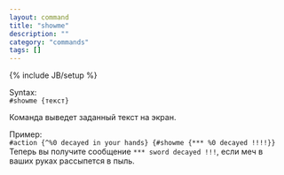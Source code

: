 ```yaml
---
layout: command
title: "showme"
description: ""
category: "commands"
tags: []
---
```

{% include JB/setup %}

Syntax:  
`#showme {текст}`

Команда выведет заданный текст на экран.

Пример:  
`#action {^%0 decayed in your hands} {#showme {*** %0 decayed !!!!}}`  
Теперь вы получите сообщение `*** sword decayed !!!`, если меч в ваших руках рассыпется в пыль.

